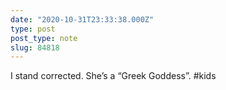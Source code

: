 ```yaml
---
date: "2020-10-31T23:33:38.000Z"
type: post 
post_type: note
slug: 84818
---
```

I stand corrected. She’s a “Greek Goddess”. #kids 

